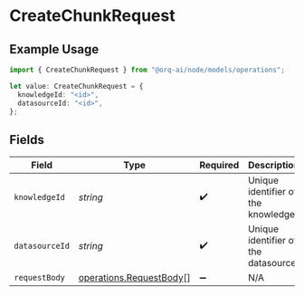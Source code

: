 # CreateChunkRequest

## Example Usage

```typescript
import { CreateChunkRequest } from "@orq-ai/node/models/operations";

let value: CreateChunkRequest = {
  knowledgeId: "<id>",
  datasourceId: "<id>",
};
```

## Fields

| Field                                                              | Type                                                               | Required                                                           | Description                                                        |
| ------------------------------------------------------------------ | ------------------------------------------------------------------ | ------------------------------------------------------------------ | ------------------------------------------------------------------ |
| `knowledgeId`                                                      | *string*                                                           | :heavy_check_mark:                                                 | Unique identifier of the knowledge                                 |
| `datasourceId`                                                     | *string*                                                           | :heavy_check_mark:                                                 | Unique identifier of the datasource                                |
| `requestBody`                                                      | [operations.RequestBody](../../models/operations/requestbody.md)[] | :heavy_minus_sign:                                                 | N/A                                                                |